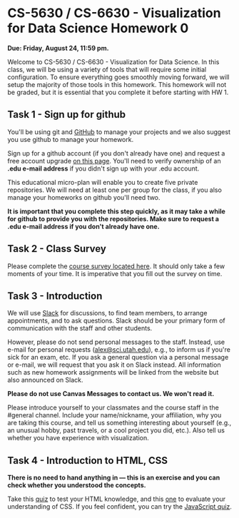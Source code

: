 # CS-5630 / CS-6630 - Visualization for Data Science Homework 0

**Due: Friday, August 24, 11:59 pm.**

Welcome to CS-5630 / CS-6630 - Visualization for Data Science.  In this class, we will be using a variety of tools that will require some initial configuration. To ensure everything goes smoothly moving forward, we will setup the majority of those tools in this homework.  This homework will not be graded, but it is essential that you complete it before starting with HW 1.

## Task 1 - Sign up for github

You'll be using git and [GitHub](http://github.com) to manage your projects and we also suggest you use github to manage your homework.

Sign up for a github account (if you don't already have one) and request a free account upgrade [on this page](https://education.github.com/). You'll need to verify ownership of an **.edu e-mail address** if you didn't sign up with your .edu account.

This educational micro-plan will enable you to create five private repositories. We will need at least one per group for the class, if you also manage your homeworks on github you'll need two.

**It is important that you complete this step quickly, as it may take a while for github to provide you with the repositories. Make sure to request a .edu e-mail address if you don't already have one.**

## Task 2 - Class Survey
Please complete the [course survey located here](https://goo.gl/forms/5hdIeaFtQoo7hX7B3). It should only take a few moments of your time. It is imperative that you fill out the survey on time.

## Task 3 - Introduction

We will use [Slack](https://dataviscourse2018.slack.com) for discussions, to find team members, to arrange appointments, and to ask questions. Slack should be your primary form of communication with the staff and other students.

However, please do not send personal messages to the staff. Instead, use e-mail for personal requests (alex@sci.utah.edu), e.g., to inform us if you're sick for an exam, etc. If you ask a general question via a personal message or e-mail, we will request that you ask it on Slack instead. All information such as new homework assignments will be linked from the website but also announced on Slack.

**Please do not use Canvas Messages to contact us. We won't read it.**

Please introduce yourself to your classmates and the course staff in the #general channel. Include your name/nickname, your affiliation, why you are taking this course, and tell us something interesting about yourself (e.g., an unusual hobby, past travels, or a cool project you did, etc.). Also tell us whether you have experience with visualization.

## Task 4 - Introduction to HTML, CSS

**There is no need to hand anything in — this is an exercise and you can check whether you understood the concepts.**

Take this [quiz](http://www.w3schools.com/quiztest/quiztest.asp?qtest=HTML) to test your HTML knowledge, and this [one](http://www.w3schools.com/quiztest/quiztest.asp?qtest=CSS) to evaluate your understanding of CSS. If you feel confident, you can try the [JavaScript quiz](http://www.w3schools.com/quiztest/quiztest.asp?qtest=JavaScript).
